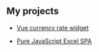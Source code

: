 ## My projects

- [Vue currency rate widget](https://insufficient-skill.github.io/widget/)

- [Pure JavaScript Excel SPA](https://insufficient-skill.github.io/SPA-excel_without-frameworks/)
